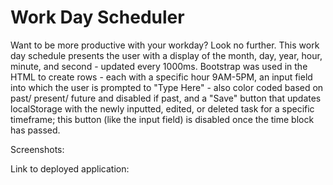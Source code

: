 # Work Day Scheduler

Want to be more productive with your workday? 
Look no further. 
This work day schedule presents the user with a display of the month, day, year, hour, minute, and second - updated every 1000ms.
Bootstrap was used in the HTML to create rows - each with a specific hour 9AM-5PM, 
an input field into which the user is prompted to "Type Here" - also color coded based on past/ present/ future and disabled if past, 
and a "Save" button that updates localStorage with the newly inputted, edited, or deleted task for a specific timeframe; this button (like the input field) is disabled once the time block has passed.

Screenshots:

Link to deployed application:
